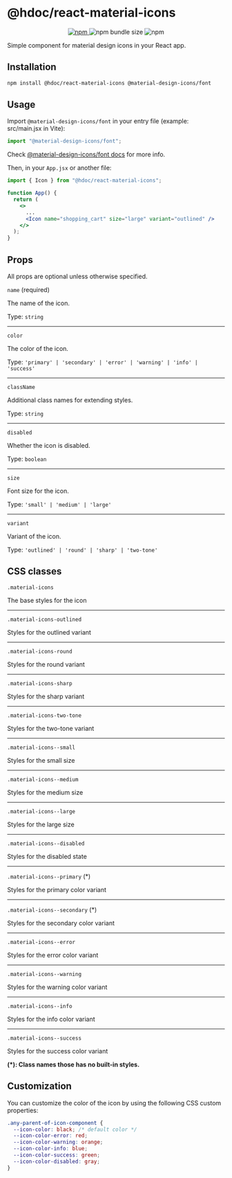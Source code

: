 # @hdoc/react-material-icons

<p align="center">
  <a href="https://www.npmjs.com/package/@hdoc/react-material-icons">
    <img alt="npm" src="https://img.shields.io/npm/v/%40hdoc%2Freact-material-icons">
  </a>
  <img alt="npm bundle size" src="https://img.shields.io/bundlephobia/minzip/%40hdoc%2Freact-material-icons">
  <img alt="npm" src="https://img.shields.io/npm/dm/%40hdoc%2Freact-material-icons">
</p>

Simple component for material design icons in your React app.

## Installation

```bash
npm install @hdoc/react-material-icons @material-design-icons/font
```

## Usage

Import `@material-design-icons/font` in your entry file (example: src/main.jsx in Vite):

```js
import "@material-design-icons/font";
```

Check [@material-design-icons/font docs](https://www.npmjs.com/package/@material-design-icons/font#usage) for more info.

Then, in your `App.jsx` or another file:

```jsx
import { Icon } from "@hdoc/react-material-icons";

function App() {
  return (
    <>
      ...
      <Icon name="shopping_cart" size="large" variant="outlined" />
    </>
  );
}
```

## Props

All props are optional unless otherwise specified.

`name` (required)

The name of the icon.

Type: `string`

---

`color`

The color of the icon.

Type: `'primary' | 'secondary' | 'error' | 'warning' | 'info' | 'success'`

---

`className`

Additional class names for extending styles.

Type: `string`

---

`disabled`

Whether the icon is disabled.

Type: `boolean`

---

`size`

Font size for the icon.

Type: `'small' | 'medium' | 'large'`

---

`variant`

Variant of the icon.

Type: `'outlined' | 'round' | 'sharp' | 'two-tone'`

## CSS classes

`.material-icons`

The base styles for the icon

---

`.material-icons-outlined`

Styles for the outlined variant

---

`.material-icons-round`

Styles for the round variant

---

`.material-icons-sharp`

Styles for the sharp variant

---

`.material-icons-two-tone`

Styles for the two-tone variant

---

`.material-icons--small`

Styles for the small size

---

`.material-icons--medium`

Styles for the medium size

---

`.material-icons--large`

Styles for the large size

---

`.material-icons--disabled`

Styles for the disabled state

---

`.material-icons--primary` (\*)

Styles for the primary color variant

---

`.material-icons--secondary` (\*)

Styles for the secondary color variant

---

`.material-icons--error`

Styles for the error color variant

---

`.material-icons--warning`

Styles for the warning color variant

---

`.material-icons--info`

Styles for the info color variant

---

`.material-icons--success`

Styles for the success color variant

**(\*): Class names those has no built-in styles.**

## Customization

You can customize the color of the icon by using the following CSS custom properties:

```css
.any-parent-of-icon-component {
  --icon-color: black; /* default color */
  --icon-color-error: red;
  --icon-color-warning: orange;
  --icon-color-info: blue;
  --icon-color-success: green;
  --icon-color-disabled: gray;
}
```
